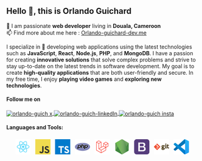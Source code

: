 ## Hello 👋, this is Orlando Guichard

<!-- <a href="https://my-portfolio-orlando-guy.vercel.app" rel="nofollow"><img src="https://cdn.sanity.io/images/99wwfsbm/production/8e311ebb669170ee2f514af650e206a8772c5b00-519x294.png" alt="Orlando Guychard Portfolio" style="width: 100%;height:500px;"></a> -->

🌴 I am passionate **web developer** living in **Douala, Cameroon**  
📫 Find more about me here : [Orlando-guichard-dev.me][]

I specialize in 🔭 developing web applications using the latest technologies such as **JavaScript**, **React**, **Node.js**, **PHP**, and **MongoDB**. I have a passion for creating **innovative solutions** that solve complex problems and strive to stay up-to-date on the latest trends in software development. My goal is to create **high-quality applications** that are both user-friendly and secure. In my free time, I enjoy **playing video games** and **exploring new technologies**.

#### Follow me on

<p align="left" dir="auto">
  <a href="https://twitter.com/guichard_dev" rel="nofollow">
    <img align="center" src="https://raw.githubusercontent.com/rahuldkjain/github-profile-readme-generator/master/src/images/icons/Social/twitter.svg" alt="orlando-guich x" height="30" width="40" style="max-width: 100%;">
  </a>
  <a href="https://linkedin.com/in/orlando-guychard-dev" rel="nofollow">
    <img align="center" src="https://raw.githubusercontent.com/rahuldkjain/github-profile-readme-generator/master/src/images/icons/Social/linked-in-alt.svg" alt="orlando-guich-linkedIn" height="30" width="40" style="max-width: 100%;">
  </a>
  <a href="https://instagram.com/orlando_guichard" rel="nofollow">
    <img align="center" src="https://raw.githubusercontent.com/rahuldkjain/github-profile-readme-generator/master/src/images/icons/Social/instagram.svg" alt="orlando-guich insta" height="30" width="40" style="max-width: 100%;">
  </a>
</p>

[Orlando-guichard-dev.me]: https://itsorlando.vercel.app/

<!-- There's the doc for the feature down below -->
<!--[![Anurag's GitHub stats](https://github-readme-stats.vercel.app/api?username=orlando-guy)](https://github.com/anuraghazra/github-readme-stats)-->
#### Languages and Tools:
<p align="center">
  <img src="https://raw.githubusercontent.com/github/explore/80688e429a7d4ef2fca1e82350fe8e3517d3494d/topics/react/react.png" alt="react" height="40" style="vertical-align:top; margin:4px">
  <img src="https://raw.githubusercontent.com/github/explore/80688e429a7d4ef2fca1e82350fe8e3517d3494d/topics/javascript/javascript.png" alt="Javascript" height="40" style="vertical-align:top; margin:4px">
  <img src="https://raw.githubusercontent.com/github/explore/80688e429a7d4ef2fca1e82350fe8e3517d3494d/topics/typescript/typescript.png" alt="typescript" height="40" style="vertical-align:top; margin:4px">
  <img src="https://raw.githubusercontent.com/github/explore/80688e429a7d4ef2fca1e82350fe8e3517d3494d/topics/php/php.png" alt="php" height="40" style="vertical-align:top; margin:4px">
  <img src="https://raw.githubusercontent.com/github/explore/80688e429a7d4ef2fca1e82350fe8e3517d3494d/topics/laravel/laravel.png" alt="laravel" height="40" style="vertical-align:top; margin:4px">
  <img src="https://raw.githubusercontent.com/github/explore/80688e429a7d4ef2fca1e82350fe8e3517d3494d/topics/nodejs/nodejs.png" alt="nodejs" height="40" style="vertical-align:top; margin:4px">
  <img src="https://raw.githubusercontent.com/github/explore/80688e429a7d4ef2fca1e82350fe8e3517d3494d/topics/bootstrap/bootstrap.png" alt="bootstrap" height="40" style="vertical-align:top; margin:4px">
  <img src="https://raw.githubusercontent.com/github/explore/80688e429a7d4ef2fca1e82350fe8e3517d3494d/topics/git/git.png" alt="git" height="40" style="vertical-align:top; margin:4px">
  <img src="https://raw.githubusercontent.com/github/explore/80688e429a7d4ef2fca1e82350fe8e3517d3494d/topics/visual-studio-code/visual-studio-code.png" alt="VS Code" height="40" style="vertical-align:top; margin:4px">
</p>
